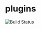 # plugins
[![Build Status](https://travis-ci.org/geoladris/plugins.svg?branch=master)](https://travis-ci.org/geoladris/plugins)
